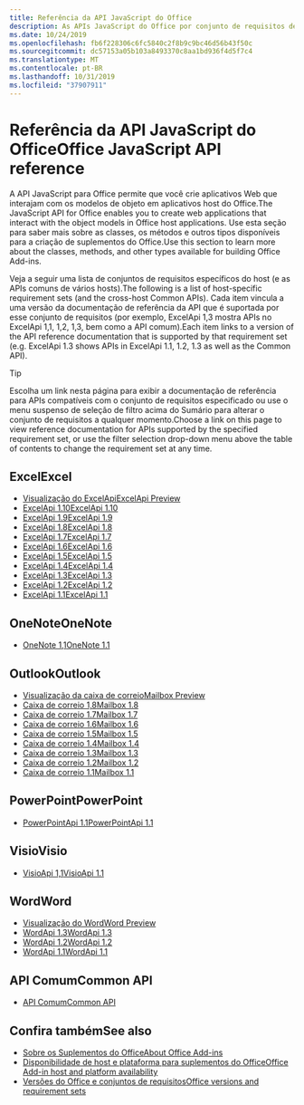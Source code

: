 ```yaml
---
title: Referência da API JavaScript do Office
description: As APIs JavaScript do Office por conjunto de requisitos de host
ms.date: 10/24/2019
ms.openlocfilehash: fb6f228306c6fc5840c2f8b9c9bc46d56b43f50c
ms.sourcegitcommit: dc57153a05b103a8493370c8aa1bd936f4d5f7c4
ms.translationtype: MT
ms.contentlocale: pt-BR
ms.lasthandoff: 10/31/2019
ms.locfileid: "37907911"
---
```

# <a name="office-javascript-api-reference"></a><span data-ttu-id="511c0-103">Referência da API JavaScript do Office</span><span class="sxs-lookup"><span data-stu-id="511c0-103">Office JavaScript API reference</span></span>

<span data-ttu-id="511c0-104">A API JavaScript para Office permite que você crie aplicativos Web que interajam com os modelos de objeto em aplicativos host do Office.</span><span class="sxs-lookup"><span data-stu-id="511c0-104">The JavaScript API for Office enables you to create web applications that interact with the object models in Office host applications.</span></span> <span data-ttu-id="511c0-105">Use esta seção para saber mais sobre as classes, os métodos e outros tipos disponíveis para a criação de suplementos do Office.</span><span class="sxs-lookup"><span data-stu-id="511c0-105">Use this section to learn more about the classes, methods, and other types available for building Office Add-ins.</span></span>

<span data-ttu-id="511c0-106">Veja a seguir uma lista de conjuntos de requisitos específicos do host (e as APIs comuns de vários hosts).</span><span class="sxs-lookup"><span data-stu-id="511c0-106">The following is a list of host-specific requirement sets (and the cross-host Common APIs).</span></span> <span data-ttu-id="511c0-107">Cada item vincula a uma versão da documentação de referência da API que é suportada por esse conjunto de requisitos (por exemplo, ExcelApi 1,3 mostra APIs no ExcelApi 1,1, 1,2, 1,3, bem como a API comum).</span><span class="sxs-lookup"><span data-stu-id="511c0-107">Each item links to a version of the API reference documentation that is supported by that requirement set (e.g. ExcelApi 1.3 shows APIs in ExcelApi 1.1, 1.2, 1.3 as well as the Common API).</span></span>

> [!TIP]
> <span data-ttu-id="511c0-108">Escolha um link nesta página para exibir a documentação de referência para APIs compatíveis com o conjunto de requisitos especificado ou use o menu suspenso de seleção de filtro acima do Sumário para alterar o conjunto de requisitos a qualquer momento.</span><span class="sxs-lookup"><span data-stu-id="511c0-108">Choose a link on this page to view reference documentation for APIs supported by the specified requirement set, or use the filter selection drop-down menu above the table of contents to change the requirement set at any time.</span></span>

## <a name="excel"></a><span data-ttu-id="511c0-109">Excel</span><span class="sxs-lookup"><span data-stu-id="511c0-109">Excel</span></span>

- [<span data-ttu-id="511c0-110">Visualização do ExcelApi</span><span class="sxs-lookup"><span data-stu-id="511c0-110">ExcelApi Preview</span></span>](/javascript/api/excel?view=excel-js-preview)
- [<span data-ttu-id="511c0-111">ExcelApi 1.10</span><span class="sxs-lookup"><span data-stu-id="511c0-111">ExcelApi 1.10</span></span>](/javascript/api/excel?view=excel-js-1.10)
- [<span data-ttu-id="511c0-112">ExcelApi 1.9</span><span class="sxs-lookup"><span data-stu-id="511c0-112">ExcelApi 1.9</span></span>](/javascript/api/excel?view=excel-js-1.9)
- [<span data-ttu-id="511c0-113">ExcelApi 1.8</span><span class="sxs-lookup"><span data-stu-id="511c0-113">ExcelApi 1.8</span></span>](/javascript/api/excel?view=excel-js-1.8)
- [<span data-ttu-id="511c0-114">ExcelApi 1.7</span><span class="sxs-lookup"><span data-stu-id="511c0-114">ExcelApi 1.7</span></span>](/javascript/api/excel?view=excel-js-1.7)
- [<span data-ttu-id="511c0-115">ExcelApi 1.6</span><span class="sxs-lookup"><span data-stu-id="511c0-115">ExcelApi 1.6</span></span>](/javascript/api/excel?view=excel-js-1.6)
- [<span data-ttu-id="511c0-116">ExcelApi 1.5</span><span class="sxs-lookup"><span data-stu-id="511c0-116">ExcelApi 1.5</span></span>](/javascript/api/excel?view=excel-js-1.5)
- [<span data-ttu-id="511c0-117">ExcelApi 1.4</span><span class="sxs-lookup"><span data-stu-id="511c0-117">ExcelApi 1.4</span></span>](/javascript/api/excel?view=excel-js-1.4)
- [<span data-ttu-id="511c0-118">ExcelApi 1.3</span><span class="sxs-lookup"><span data-stu-id="511c0-118">ExcelApi 1.3</span></span>](/javascript/api/excel?view=excel-js-1.3)
- [<span data-ttu-id="511c0-119">ExcelApi 1.2</span><span class="sxs-lookup"><span data-stu-id="511c0-119">ExcelApi 1.2</span></span>](/javascript/api/excel?view=excel-js-1.2)
- [<span data-ttu-id="511c0-120">ExcelApi 1.1</span><span class="sxs-lookup"><span data-stu-id="511c0-120">ExcelApi 1.1</span></span>](/javascript/api/excel?view=excel-js-1.1)

## <a name="onenote"></a><span data-ttu-id="511c0-121">OneNote</span><span class="sxs-lookup"><span data-stu-id="511c0-121">OneNote</span></span>

- [<span data-ttu-id="511c0-122">OneNote 1,1</span><span class="sxs-lookup"><span data-stu-id="511c0-122">OneNote 1.1</span></span>](/javascript/api/onenote?view=onenote-js-1.1)

## <a name="outlook"></a><span data-ttu-id="511c0-123">Outlook</span><span class="sxs-lookup"><span data-stu-id="511c0-123">Outlook</span></span>

- [<span data-ttu-id="511c0-124">Visualização da caixa de correio</span><span class="sxs-lookup"><span data-stu-id="511c0-124">Mailbox Preview</span></span>](/javascript/api/outlook?view=outlook-js-preview)
- [<span data-ttu-id="511c0-125">Caixa de correio 1,8</span><span class="sxs-lookup"><span data-stu-id="511c0-125">Mailbox 1.8</span></span>](/javascript/api/outlook?view=outlook-js-1.8)
- [<span data-ttu-id="511c0-126">Caixa de correio 1.7</span><span class="sxs-lookup"><span data-stu-id="511c0-126">Mailbox 1.7</span></span>](/javascript/api/outlook?view=outlook-js-1.7)
- [<span data-ttu-id="511c0-127">Caixa de correio 1.6</span><span class="sxs-lookup"><span data-stu-id="511c0-127">Mailbox 1.6</span></span>](/javascript/api/outlook?view=outlook-js-1.6)
- [<span data-ttu-id="511c0-128">Caixa de correio 1.5</span><span class="sxs-lookup"><span data-stu-id="511c0-128">Mailbox 1.5</span></span>](/javascript/api/outlook?view=outlook-js-1.5)
- [<span data-ttu-id="511c0-129"> Caixa de correio 1.4</span><span class="sxs-lookup"><span data-stu-id="511c0-129">Mailbox 1.4</span></span>](/javascript/api/outlook?view=outlook-js-1.4)
- [<span data-ttu-id="511c0-130"> Caixa de correio 1.3</span><span class="sxs-lookup"><span data-stu-id="511c0-130">Mailbox 1.3</span></span>](/javascript/api/outlook?view=outlook-js-1.3)
- [<span data-ttu-id="511c0-131">Caixa de correio 1.2</span><span class="sxs-lookup"><span data-stu-id="511c0-131">Mailbox 1.2</span></span>](/javascript/api/outlook?view=outlook-js-1.2)
- [<span data-ttu-id="511c0-132"> Caixa de correio 1.1</span><span class="sxs-lookup"><span data-stu-id="511c0-132">Mailbox 1.1</span></span>](/javascript/api/outlook?view=outlook-js-1.1)

## <a name="powerpoint"></a><span data-ttu-id="511c0-133">PowerPoint</span><span class="sxs-lookup"><span data-stu-id="511c0-133">PowerPoint</span></span>

- [<span data-ttu-id="511c0-134">PowerPointApi 1.1</span><span class="sxs-lookup"><span data-stu-id="511c0-134">PowerPointApi 1.1</span></span>](/javascript/api/powerpoint?view=powerpoint-js-1.1)

## <a name="visio"></a><span data-ttu-id="511c0-135">Visio</span><span class="sxs-lookup"><span data-stu-id="511c0-135">Visio</span></span>

- [<span data-ttu-id="511c0-136">VisioApi 1,1</span><span class="sxs-lookup"><span data-stu-id="511c0-136">VisioApi 1.1</span></span>](/javascript/api/visio?view=visio-js-1.1)

## <a name="word"></a><span data-ttu-id="511c0-137">Word</span><span class="sxs-lookup"><span data-stu-id="511c0-137">Word</span></span>

- [<span data-ttu-id="511c0-138">Visualização do Word</span><span class="sxs-lookup"><span data-stu-id="511c0-138">Word Preview</span></span>](/javascript/api/word?view=word-js-preview)
- [<span data-ttu-id="511c0-139">WordApi 1.3</span><span class="sxs-lookup"><span data-stu-id="511c0-139">WordApi 1.3</span></span>](/javascript/api/word?view=word-js-1.3)
- [<span data-ttu-id="511c0-140">WordApi 1.2</span><span class="sxs-lookup"><span data-stu-id="511c0-140">WordApi 1.2</span></span>](/javascript/api/word?view=word-js-1.2)
- [<span data-ttu-id="511c0-141">WordApi 1.1</span><span class="sxs-lookup"><span data-stu-id="511c0-141">WordApi 1.1</span></span>](/javascript/api/word?view=word-js-1.1)

## <a name="common-api"></a><span data-ttu-id="511c0-142">API Comum</span><span class="sxs-lookup"><span data-stu-id="511c0-142">Common API</span></span>

- [<span data-ttu-id="511c0-143">API Comum</span><span class="sxs-lookup"><span data-stu-id="511c0-143">Common API</span></span>](/javascript/api/office?view=common-js)

## <a name="see-also"></a><span data-ttu-id="511c0-144">Confira também</span><span class="sxs-lookup"><span data-stu-id="511c0-144">See also</span></span>

- [<span data-ttu-id="511c0-145">Sobre os Suplementos do Office</span><span class="sxs-lookup"><span data-stu-id="511c0-145">About Office Add-ins</span></span>](/office/dev/add-ins/overview)
- [<span data-ttu-id="511c0-146">Disponibilidade de host e plataforma para suplementos do Office</span><span class="sxs-lookup"><span data-stu-id="511c0-146">Office Add-in host and platform availability</span></span>](/office/dev/add-ins/overview/office-add-in-availability)
- [<span data-ttu-id="511c0-147">Versões do Office e conjuntos de requisitos</span><span class="sxs-lookup"><span data-stu-id="511c0-147">Office versions and requirement sets</span></span>](/office/dev/add-ins/develop/office-versions-and-requirement-sets)
